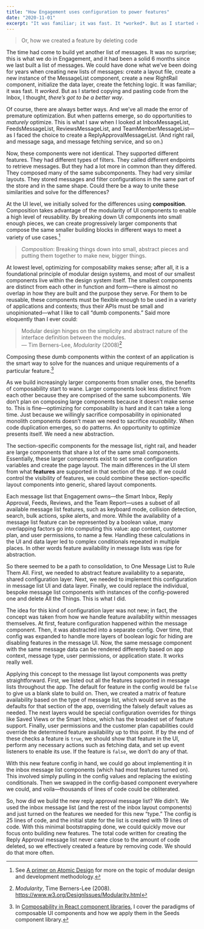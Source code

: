 ```yaml
---
title: "How Engagement uses configuration to power features"
date: "2020-11-01"
excerpt: "It was familiar; it was fast. It *worked*. But as I started copying and pasting code from the Inbox, I thought, *there’s got to be a better way*."
---
```


> Or, how we created a feature by deleting code

The time had come to build yet another list of messages. It was no surprise; this is what we do in Engagement, and it
had been a solid 6 months since we last built a list of messages. We could have done what we’ve been doing for years
when creating new lists of messages: create a layout file, create a new instance of the MessageList component, create a
new RightRail component, initialize the data layer, create the fetching logic. It was familiar; it was fast. It
*worked*. But as I started copying and pasting code from the Inbox, I thought, *there’s got to be a better way*.

Of course, there are always better ways. And we’ve all made the error of premature optimization. But when patterns
emerge, so do opportunities to *maturely* optimize. This is what I saw when I looked at InboxMessageList,
FeedsMessageList, ReviewsMessageList, and TeamMemberMessageList—as I faced the choice to create a
ReplyApprovalMessageList. (And right rail, and message saga, and message fetching service, and so on.)

Now, these components were not identical. They supported different features. They had different types of filters. They
called different endpoints to retrieve messages. But they had a lot more in common than they differed. They composed
many of the same subcomponents. They had very similar layouts. They stored messages and filter configurations in the
same part of the store and in the same shape. Could there be a way to unite these similarities and solve for the
differences?

At the UI level, we initially solved for the differences using **composition**. Composition takes advantage of the
modularity of UI components to enable a high level of reusability. By breaking down UI components into small enough
pieces, we can create progressively larger components that compose the same smaller building blocks in different ways to
meet a variety of use cases.[^1]

> *Composition*: Breaking things down into small, abstract pieces and putting them together to make new, bigger things.

At lowest level, optimizing for composability makes sense; after all, it is a foundational principle of modular design
systems, and most of our smallest components live within the design system itself. The smallest components are distinct
from each other in function and form—there is almost no overlap in how they are built and the purpose they serve. For
them to be reusable, these components must be flexible enough to be used in a variety of applications and contexts; thus
their APIs must be small and unopinionated—what I like to call “dumb components.” Said more eloquently than I ever
could:

> Modular design hinges on the simplicity and abstract nature of the interface definition between the modules.  
> — Tim Berners-Lee, *‌Modularity* (2008)[^3]

Composing these dumb components within the context of an application is the smart way to solve for the nuances and
unique requirements of a particular feature.[^2]

As we build increasingly larger components from smaller ones, the benefits of composability start to wane. Larger
components look less distinct from each other because they are comprised of the same subcomponents. We don’t plan on
composing large components because it doesn’t make sense to. This is fine—optimizing for composability is hard and it
can take a long time. Just because we willingly sacrifice composability in opinionated monolith components doesn’t mean
we need to sacrifice *reusability*. When code duplication emerges, so do patterns. An opportunity to optimize presents
itself. We need a new abstraction.

The section-specific components for the message list, right rail, and header are large components that share a lot of
the same small components. Essentially, these larger components exist to set some configuration variables and create the
page layout. The main differences in the UI stem from what **features** are supported in that section of the app. If we
could control the visibility of features, we could combine these section-specific layout components into generic, shared
layout components.

Each message list that Engagement owns—the Smart Inbox, Reply Approval, Feeds, Reviews, and the Team Report—uses a
subset of all available message list features, such as keyboard mode, collision detection, search, bulk actions, spike
alerts, and more. While the availability of a message list feature can be represented by a boolean value, many
overlapping factors go into computing this value: app context, customer plan, and user permissions, to name a few.
Handling these calculations in the UI and data layer led to complex conditionals repeated in multiple places. In other
words feature availability in message lists was ripe for abstraction.

So there seemed to be a path to consolidation, to One Message List to Rule Them All. First, we needed to abstract
feature availability to a separate, shared configuration layer. Next, we needed to implement this configuration in
message list UI and data layer. Finally, we could replace the individual, bespoke message list components with instances
of the config-powered one and delete All the Things. This is what I did.

The idea for this kind of configuration layer was not new; in fact, the concept was taken from how we handle feature
availability within messages themselves. At first, feature configuration happened within the message component. Then, it
was abstracted into a separate config. Over time, that config was expanded to handle more layers of boolean logic for
hiding are disabling features in the message UI. Now, the same message component with the same message data can be
rendered differently based on app context, message type, user permissions, or application state. It works really well.

Applying this concept to the message list layout components was pretty straightforward. First, we listed out all the
features supported in message lists throughout the app. The default for feature in the config would be `false` to give
us a blank slate to build on. Then, we created a matrix of feature availability based on the type of message list, which
would serve as the defaults for that section of the app, overriding the falsely default values as needed. The next
layers would be special configuration overrides for things like Saved Views or the Smart Inbox, which has the broadest
set of feature support. Finally, user permissions and the customer plan capabilities could override the determined
feature availability up to this point. If by the end of these checks a feature is `true`, we should show that feature in
the UI, perform any necessary actions such as fetching data, and set up event listeners to enable its use. If the
feature is `false`, we don’t do any of that.

With this new feature config in hand, we could go about implementing it in the inbox message list components (which had
most features turned on). This involved simply pulling in the config values and replacing the existing conditionals.
Then we swapped in the config-based component everywhere we could, and voila—thousands of lines of code could be
obliterated.

So, how did we build the new reply approval message list? We didn’t. We used the inbox message list (and the rest of the
inbox layout components) and just turned on the features we needed for this new “type.” The config is 25 lines of code,
and the initial state for the list is created with 19 lines of code. With this minimal bootstrapping done, we could
quickly move our focus onto building new features. The total code written for creating the Reply Approval message list
never came close to the amount of code deleted, so we effectively created a feature by removing code. We should do that
more often.

[^1]: See [A primer on Atomic Design](/blog/a-primer-on-atomic-design/) for more on the topic of modular design and
development methodology.
[^2]: In [Composability in React component libraries](/blog/composability-in-react-component-libraries/), I cover the
paradigms of composable UI components and how we apply them in the Seeds component library.
[^3]: *Modularity*, Time Berners-Lee (2008). https://www.w3.org/DesignIssues/Modularity.html
